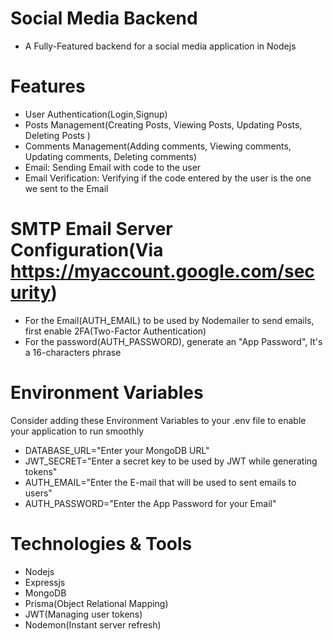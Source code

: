# Social Media Backend
- A Fully-Featured backend for a social media application in Nodejs

# Features
- User Authentication(Login,Signup)
- Posts Management(Creating Posts, Viewing Posts, Updating Posts, Deleting Posts )
- Comments Management(Adding comments, Viewing comments, Updating comments, Deleting comments)
- Email: Sending Email with code to the user
- Email Verification: Verifying if the code entered by the user is the one we sent to the Email

# SMTP Email Server Configuration(Via https://myaccount.google.com/security)
- For the Email(AUTH_EMAIL) to be used by Nodemailer to send emails, first enable 2FA(Two-Factor Authentication)
- For the password(AUTH_PASSWORD), generate an "App Password", It's a 16-characters phrase

# Environment Variables
Consider adding these Environment Variables to your .env file to enable your application to run smoothly

- DATABASE_URL="Enter your MongoDB URL"
- JWT_SECRET="Enter a secret key to be used by JWT while generating tokens"
- AUTH_EMAIL="Enter the E-mail that will be used to sent emails to users"
- AUTH_PASSWORD="Enter the App Password for your Email"


# Technologies & Tools
- Nodejs
- Expressjs
- MongoDB
- Prisma(Object Relational Mapping)
- JWT(Managing user tokens)
- Nodemon(Instant server refresh)
